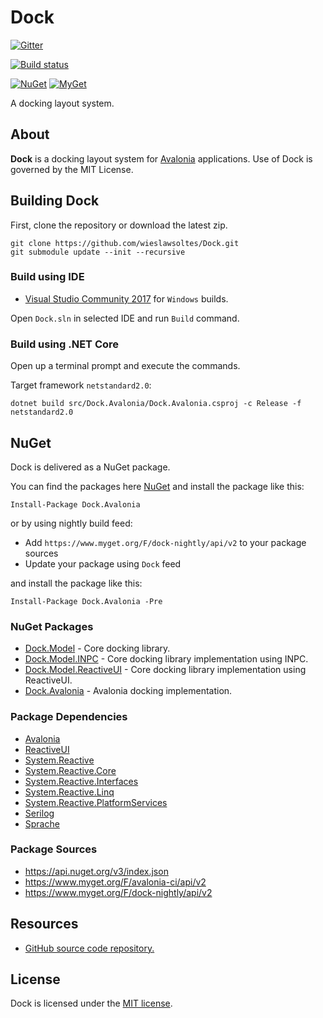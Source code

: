 # Dock

[![Gitter](https://badges.gitter.im/wieslawsoltes/Dock.svg)](https://gitter.im/wieslawsoltes/Dock?utm_source=badge&utm_medium=badge&utm_campaign=pr-badge)

[![Build status](https://dev.azure.com/wieslawsoltes/Dock/_apis/build/status/Dock)](https://dev.azure.com/wieslawsoltes/Dock/_build/latest?definitionId=22)

[![NuGet](https://img.shields.io/nuget/v/Dock.Model.svg)](https://www.nuget.org/packages/Dock.Model)
[![MyGet](https://img.shields.io/myget/dock-nightly/vpre/Dock.Model.svg?label=myget)](https://www.myget.org/gallery/dock-nightly) 

A docking layout system.

## About

**Dock** is a docking layout system for [Avalonia](https://github.com/AvaloniaUI/Avalonia) applications. Use of Dock is governed by the MIT License.

## Building Dock

First, clone the repository or download the latest zip.
```
git clone https://github.com/wieslawsoltes/Dock.git
git submodule update --init --recursive
```

### Build using IDE

* [Visual Studio Community 2017](https://www.visualstudio.com/pl/vs/community/) for `Windows` builds.

Open `Dock.sln` in selected IDE and run `Build` command.

### Build using .NET Core

Open up a terminal prompt and execute the commands.

Target framework `netstandard2.0`:
```
dotnet build src/Dock.Avalonia/Dock.Avalonia.csproj -c Release -f netstandard2.0
```

## NuGet

Dock is delivered as a NuGet package.

You can find the packages here [NuGet](https://www.nuget.org/packages/Dock.Avalonia/) and install the package like this:

`Install-Package Dock.Avalonia`

or by using nightly build feed:
* Add `https://www.myget.org/F/dock-nightly/api/v2` to your package sources
* Update your package using `Dock` feed

and install the package like this:

`Install-Package Dock.Avalonia -Pre`

### NuGet Packages

* [Dock.Model](https://www.nuget.org/packages/Dock.Model/) - Core docking library.
* [Dock.Model.INPC](https://www.nuget.org/packages/Dock.Model.INPC/) - Core docking library implementation using INPC.
* [Dock.Model.ReactiveUI](https://www.nuget.org/packages/Dock.Model.ReactiveUI/) - Core docking library implementation using ReactiveUI.
* [Dock.Avalonia](https://www.nuget.org/packages/Dock.Avalonia/) - Avalonia docking implementation.

### Package Dependencies

* [Avalonia](https://www.nuget.org/packages/Avalonia/)
* [ReactiveUI](https://www.nuget.org/packages/ReactiveUI/)
* [System.Reactive](https://www.nuget.org/packages/System.Reactive/)
* [System.Reactive.Core](https://www.nuget.org/packages/System.Reactive.Core/)
* [System.Reactive.Interfaces](https://www.nuget.org/packages/System.Reactive.Interfaces/)
* [System.Reactive.Linq](https://www.nuget.org/packages/System.Reactive.Linq/)
* [System.Reactive.PlatformServices](https://www.nuget.org/packages/System.Reactive.PlatformServices/)
* [Serilog](https://www.nuget.org/packages/Serilog/)
* [Sprache](https://www.nuget.org/packages/Sprache/)

### Package Sources

* https://api.nuget.org/v3/index.json
* https://www.myget.org/F/avalonia-ci/api/v2
* https://www.myget.org/F/dock-nightly/api/v2

## Resources

* [GitHub source code repository.](https://github.com/wieslawsoltes/Dock)

## License

Dock is licensed under the [MIT license](LICENSE.TXT).
